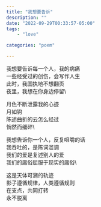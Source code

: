 ```yaml
---
title: "我想要告诉"
description: ""
date: "2022-09-29T00:33:57-05:00"
tags: 
    - "love"

categories: "poem"

---
```

我想要告诉每一个人，我的病痛\
一些经受过的创伤，会写作人生\
此时，我固执地不想翻页\
夜里，我想在你身边停留\

月色不断泄露我的心迹\
月如钩\
陈述曲折的云怎么经过\
悄然而细碎\

我想告诉你一个人，反复咀嚼的话\
我吞吐的，是陈词滥调\
我们的爱是复述别人的爱\
我们的庸俗屈服于现实的庸俗\

这是天体可溯的轨迹\
影子遵循规律，人类遵循规则\
在支点，共同打转\
永不脱离
